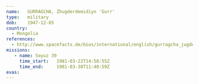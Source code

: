```yaml
---
name:	GURRAGCHA, Zhugderdemidiyn 'Gurr'
type:	military
dob:	1947-12-05
country:
  - Mongolia
references:
  - http://www.spacefacts.de/bios/international/english/gurragcha_jugderdemidin.htm
missions:
   - name: Soyuz 39
     time_start:   1981-03-22T14:58:55Z
     time_end:     1981-03-30T11:40:59Z
evas:
---
```

